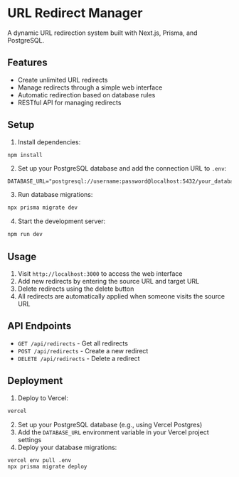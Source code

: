 # URL Redirect Manager

A dynamic URL redirection system built with Next.js, Prisma, and PostgreSQL.

## Features

- Create unlimited URL redirects
- Manage redirects through a simple web interface
- Automatic redirection based on database rules
- RESTful API for managing redirects

## Setup

1. Install dependencies:
```bash
npm install
```

2. Set up your PostgreSQL database and add the connection URL to `.env`:
```
DATABASE_URL="postgresql://username:password@localhost:5432/your_database"
```

3. Run database migrations:
```bash
npx prisma migrate dev
```

4. Start the development server:
```bash
npm run dev
```

## Usage

1. Visit `http://localhost:3000` to access the web interface
2. Add new redirects by entering the source URL and target URL
3. Delete redirects using the delete button
4. All redirects are automatically applied when someone visits the source URL

## API Endpoints

- `GET /api/redirects` - Get all redirects
- `POST /api/redirects` - Create a new redirect
- `DELETE /api/redirects` - Delete a redirect

## Deployment

1. Deploy to Vercel:
```bash
vercel
```

2. Set up your PostgreSQL database (e.g., using Vercel Postgres)
3. Add the `DATABASE_URL` environment variable in your Vercel project settings
4. Deploy your database migrations:
```bash
vercel env pull .env
npx prisma migrate deploy
```
